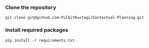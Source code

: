 ### Clone the repository
`git clone git@github.com:PulkitRustagi/Contextual-Planning.git`
### Install required packages
`pip install -r requirements.txt`
